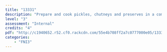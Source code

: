 ```yaml
---
title: "13331"
description: "Prepare and cook pickles, chutneys and preserves in a commercial kitchen"
level: "3"
assessment: "Internal"
credits: "4"
pdf: "http://c1940652.r52.cf0.rackcdn.com/55e4b708ff2a7c0777000e05/13331.pdf"
categories:
    - "FNI3"
---
```

